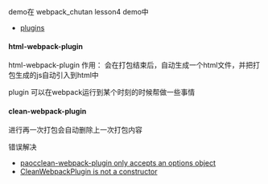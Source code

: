 demo在 webpack_chutan  lesson4 demo中



- [plugins](https://webpack.js.org/plugins/)



#### html-webpack-plugin

html-webpack-plugin 作用： 会在打包结束后，自动生成一个html文件，并把打包生成的js自动引入到html中



plugin 可以在webpack运行到某个时刻的时候帮做一些事情





#### clean-webpack-plugin 

进行再一次打包会自动删除上一次打包内容



错误解决



- [paocclean-webpack-plugin only accepts an options object](https://blog.csdn.net/bianliuzhu/article/details/89553021)
- [CleanWebpackPlugin is not a constructor](https://blog.csdn.net/qq_36242361/article/details/90709258)